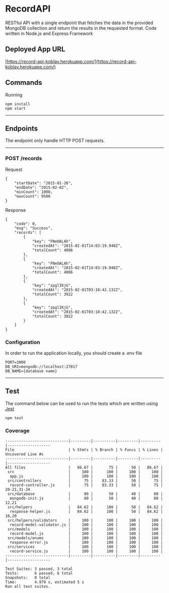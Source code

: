 # RecordAPI

RESTful API with a single endpoint that fetches the data in the provided MongoDB collection and return the results in the requested format. Code written in Node.js and Express Framework

## Deployed App URL

[https://record-api-koblay.herokuapp.com/](https://record-api-koblay.herokuapp.com/)

## Commands

Running

```shell
npm install
npm start
```


-----------
## Endpoints

The endpoint only handle HTTP POST requests.

-----------
### POST /records

Request

```
{
    "startDate": "2015-01-26",
    "endDate": "2015-02-02",
    "minCount": 1000,
    "maxCount": 9500
}
```

Response

```
{
    "code": 0,
    "msg": "Success",
    "records": [
        {
            "key": "FNeOALAh",
            "createdAt": "2015-02-01T14:03:19.940Z",
            "totalCount": 4086
        },
        {
            "key": "FNeOALAh",
            "createdAt": "2015-02-01T14:03:19.940Z",
            "totalCount": 4086
        },
        {
            "key": "zpglIKjG",
            "createdAt": "2015-02-01T03:18:42.132Z",
            "totalCount": 3922
        },
        {
            "key": "zpglIKjG",
            "createdAt": "2015-02-01T03:18:42.132Z",
            "totalCount": 3922
        }
    ]
}
```

### Configuration

In order to run the application locally, you should create a .env file

```shell
PORT=3000
DB_URI=mongodb://localhost:27017
DB_NAME={database name}
```
-----------

## Test

The command below can be used to run the tests which are written using [Jest](https://www.npmjs.com/package/jest)

```shell
npm test
```
### Coverage

```
----------------------------|---------|----------|---------|---------|-------------------
File                        | % Stmts | % Branch | % Funcs | % Lines | Uncovered Line #s
----------------------------|---------|----------|---------|---------|-------------------
All files                   |   86.67 |       75 |      50 |   86.67 | 
 src                        |     100 |      100 |     100 |     100 | 
  app.js                    |     100 |      100 |     100 |     100 | 
 src/controllers            |      75 |    83.33 |      50 |      75 | 
  record-controller.js      |      75 |    83.33 |      50 |      75 | 20-21,31-34      
 src/database               |      80 |       50 |      40 |      80 | 
  mongodb-init.js           |      80 |       50 |      40 |      80 | 12,21
 src/helpers                |   84.62 |      100 |      50 |   84.62 | 
  response-helper.js        |   84.62 |      100 |      50 |   84.62 | 16,20
 src/helpers/validators     |     100 |      100 |     100 |     100 | 
  record-model-validator.js |     100 |      100 |     100 |     100 | 
 src/models                 |     100 |      100 |     100 |     100 | 
  record-model.js           |     100 |      100 |     100 |     100 | 
 src/models/enums           |     100 |      100 |     100 |     100 | 
  response-error.js         |     100 |      100 |     100 |     100 | 
 src/services               |     100 |      100 |     100 |     100 | 
  record-service.js         |     100 |      100 |     100 |     100 | 
----------------------------|---------|----------|---------|---------|-------------------

Test Suites: 3 passed, 3 total
Tests:       6 passed, 6 total
Snapshots:   0 total
Time:        4.979 s, estimated 5 s
Ran all test suites.
```